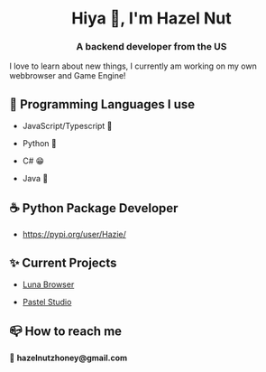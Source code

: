 <h1 align="center">Hiya 👋, I'm Hazel Nut</h1>
<h3 align="center">A backend developer from the US</h3>
<p align="left">I love to learn about new things, I currently am working on my own webbrowser and Game Engine!</p>
<h2>🩷 Programming Languages I use</h2>

- JavaScript/Typescript 🩵

- Python 🤪

- C# 😁

- Java 🫤

<h2>☕ Python Package Developer</h2>

- https://pypi.org/user/Hazie/

<h2>✨ Current Projects</h2>

- [Luna Browser](https://www.lunabrowser.com)

- [Pastel Studio](https://pastelstudio.net/)

<h2>📪 How to reach me</h2>
💌 <strong>hazelnutzhoney@gmail.com</strong>
